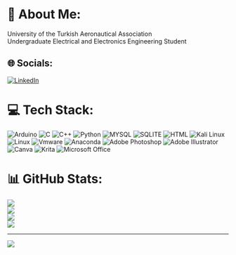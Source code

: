 # 💫 About Me:
University of the Turkish Aeronautical Association<br>Undergraduate Electrical and Electronics Engineering Student


## 🌐 Socials:
[![LinkedIn](https://img.shields.io/badge/LinkedIn-%230077B5.svg?logo=linkedin&logoColor=white)](https://linkedin.com/in/https://www.linkedin.com/in/ahmet-necati-uysal-b1b1a4213/) 

# 💻 Tech Stack:
![Arduino](https://img.shields.io/badge/-Arduino-00979D?style=for-the-badge&logo=Arduino&logoColor=white) ![C](https://img.shields.io/badge/c-%2300599C.svg?style=for-the-badge&logo=c&logoColor=white) ![C++](https://img.shields.io/badge/c++-%2300599C.svg?style=for-the-badge&logo=c%2B%2B&logoColor=white) ![Python](https://img.shields.io/badge/python-3670A0?style=for-the-badge&logo=python&logoColor=ffdd54) ![MYSQL](https://img.shields.io/badge/MySQL-005C84?style=for-the-badge&logo=mysql&logoColor=white) ![SQLITE](https://img.shields.io/badge/SQLite-07405E?style=for-the-badge&logo=sqlite&logoColor=white) ![HTML](https://img.shields.io/badge/HTML5-E34F26?style=for-the-badge&logo=html5&logoColor=white) ![Kali Linux](https://img.shields.io/badge/Kali_Linux-557C94?style=for-the-badge&logo=kali-linux&logoColor=white) ![Linux](https://img.shields.io/badge/Linux-FCC624?style=for-the-badge&logo=linux&logoColor=black) ![Vmware](https://img.shields.io/badge/VMware-231f20?style=for-the-badge&logo=VMware&logoColor=white) ![Anaconda](https://img.shields.io/badge/Anaconda-%2344A833.svg?style=for-the-badge&logo=anaconda&logoColor=white) ![Adobe Photoshop](https://img.shields.io/badge/adobephotoshop-%2331A8FF.svg?style=for-the-badge&logo=adobephotoshop&logoColor=white) ![Adobe Illustrator](https://img.shields.io/badge/adobeillustrator-%23FF9A00.svg?style=for-the-badge&logo=adobeillustrator&logoColor=white) ![Canva](https://img.shields.io/badge/Canva-%2300C4CC.svg?style=for-the-badge&logo=Canva&logoColor=white) ![Krita](https://img.shields.io/badge/Krita-203759?style=for-the-badge&logo=krita&logoColor=EEF37B) ![Microsoft Office](https://img.shields.io/badge/Microsoft_Office-D83B01?style=for-the-badge&logo=microsoft-office&logoColor=white) 
# 📊 GitHub Stats:
![](https://github-readme-stats.vercel.app/api?username=Ahmetnuysal&theme=dark&hide_border=true&include_all_commits=false&count_private=false)<br/>
![](https://github-readme-streak-stats.herokuapp.com/?user=Ahmetnuysal&theme=dark&hide_border=true)<br/>
![](https://github-profile-summary-cards.vercel.app/api/cards/profile-details?username=Ahmetnuysal&theme=vue)<br/>
![](https://github-readme-stats.vercel.app/api/top-langs/?username=Ahmetnuysal&theme=dark&hide_border=false&include_all_commits=false&count_private=false&layout=compact)

---
[![](https://visitcount.itsvg.in/api?id=Ahmetnuysal&icon=0&color=0)](https://visitcount.itsvg.in)
